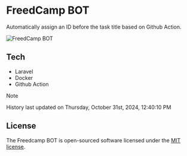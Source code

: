 # FreedCamp BOT

Automatically assign an ID before the task title based on Github Action.

![FreedCamp BOT](https://repository-images.githubusercontent.com/737932867/7d34798b-2680-471c-b089-a78a718d3d6a)

## Tech

- Laravel
- Docker
- Github Action

> [!NOTE]  
> History last updated on Thursday, October 31st, 2024, 12:40:10 PM

## License

The Freedcamp BOT is open-sourced software licensed under the [MIT license](https://opensource.org/licenses/MIT).
